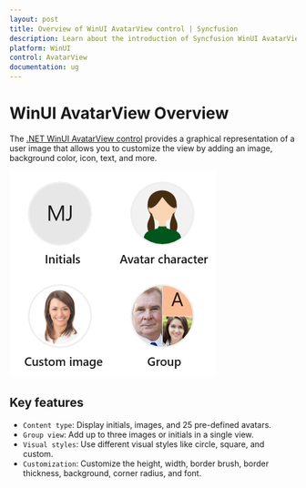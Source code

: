```yaml
---
layout: post
title: Overview of WinUI AvatarView control | Syncfusion
description: Learn about the introduction of Syncfusion WinUI AvatarView Control (SfAvatarView) with essential features and more.
platform: WinUI
control: AvatarView
documentation: ug
---
```


# WinUI AvatarView Overview

The [.NET WinUI AvatarView control](https://www.syncfusion.com/winui-controls/avatar-view) provides a graphical representation of a user image that allows you to customize the view by adding an image, background color, icon, text, and more.

![WinUI AvatarView control overview](avatarview_images/winui_avatarview_overview.png)

## Key features

* `Content type`: Display initials, images, and 25 pre-defined avatars.
* `Group view`: Add up to three images or initials in a single view.
* `Visual styles`: Use different visual styles like circle, square, and custom.
* `Customization`: Customize the height, width, border brush, border thickness, background, corner radius, and font.